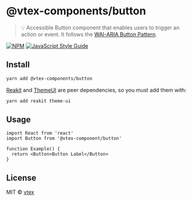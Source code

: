 # @vtex-components/button

> 💡 Accessible Button component that enables users to trigger an action or event. It follows the [WAI-ARIA Button Pattern](https://www.w3.org/TR/wai-aria-practices/#button).

[![NPM](https://img.shields.io/npm/v/button.svg)](https://www.npmjs.com/package/@vtex-components/button) [![JavaScript Style Guide](https://img.shields.io/badge/code_style-standard-brightgreen.svg)](https://standardjs.com)

## Install

```bash
yarn add @vtex-components/button
```

[Reakit](https://reakit.io/) and [ThemeUI](https://theme-ui.com/home) are peer dependencies, so you must add them with:

```bash
yarn add reakit theme-ui 
```

## Usage

```tsx
import React from 'react'
import Button from '@vtex-component/button'

function Example() {
  return <Button>Button Label</Button>
}
```

## License

MIT © [vtex](https://github.com/vtex)
